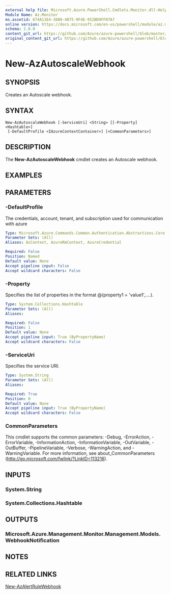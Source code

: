 ```yaml
---
external help file: Microsoft.Azure.PowerShell.Cmdlets.Monitor.dll-Help.xml
Module Name: Az.Monitor
ms.assetid: 674A11E4-36B9-4075-9F4E-952BD9FF07A7
online version: https://docs.microsoft.com/en-us/powershell/module/az.monitor/new-azautoscalewebhook
schema: 2.0.0
content_git_url: https://github.com/Azure/azure-powershell/blob/master/src/ResourceManager/Insights/Commands.Insights/help/New-AzAutoscaleWebhook.md
original_content_git_url: https://github.com/Azure/azure-powershell/blob/master/src/ResourceManager/Insights/Commands.Insights/help/New-AzAutoscaleWebhook.md
---
```


# New-AzAutoscaleWebhook

## SYNOPSIS
Creates an Autoscale webhook.

## SYNTAX

```
New-AzAutoscaleWebhook [-ServiceUri] <String> [[-Property] <Hashtable>]
 [-DefaultProfile <IAzureContextContainer>] [<CommonParameters>]
```

## DESCRIPTION
The **New-AzAutoscaleWebhook** cmdlet creates an Autoscale webhook.

## EXAMPLES

## PARAMETERS

### -DefaultProfile
The credentials, account, tenant, and subscription used for communication with azure

```yaml
Type: Microsoft.Azure.Commands.Common.Authentication.Abstractions.Core.IAzureContextContainer
Parameter Sets: (All)
Aliases: AzContext, AzureRmContext, AzureCredential

Required: False
Position: Named
Default value: None
Accept pipeline input: False
Accept wildcard characters: False
```

### -Property
Specifies the list of properties in the format @(property1 = 'value1',....).

```yaml
Type: System.Collections.Hashtable
Parameter Sets: (All)
Aliases:

Required: False
Position: 1
Default value: None
Accept pipeline input: True (ByPropertyName)
Accept wildcard characters: False
```

### -ServiceUri
Specifies the service URI.

```yaml
Type: System.String
Parameter Sets: (All)
Aliases:

Required: True
Position: 0
Default value: None
Accept pipeline input: True (ByPropertyName)
Accept wildcard characters: False
```

### CommonParameters
This cmdlet supports the common parameters: -Debug, -ErrorAction, -ErrorVariable, -InformationAction, -InformationVariable, -OutVariable, -OutBuffer, -PipelineVariable, -Verbose, -WarningAction, and -WarningVariable. For more information, see about_CommonParameters (http://go.microsoft.com/fwlink/?LinkID=113216).

## INPUTS

### System.String

### System.Collections.Hashtable

## OUTPUTS

### Microsoft.Azure.Management.Monitor.Management.Models.WebhookNotification

## NOTES

## RELATED LINKS

[New-AzAlertRuleWebhook](./New-AzAlertRuleWebhook.md)


